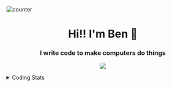 ![counter](https://enwk7okkacbnf3i.m.pipedream.net)


<h1 align="center">Hi!! I'm Ben 👋</h1>

<h3 align="center">I write code to make computers do things</h3>
<p align="center">
  <a href="https://skills.thijs.gg">
    <img src="https://skills.thijs.gg/icons?i=ts,js,go,rust,nodejs,postgres,mongo,redis,cf,docker,vim&coding=cute" />
  </a>
</p>

<details>
  <summary>Coding Stats</summary>

  ![langs](https://wakatime.com/share/@redpanda/4650c33e-d833-4e5d-92a8-35284444b6e7.svg)
</details>
